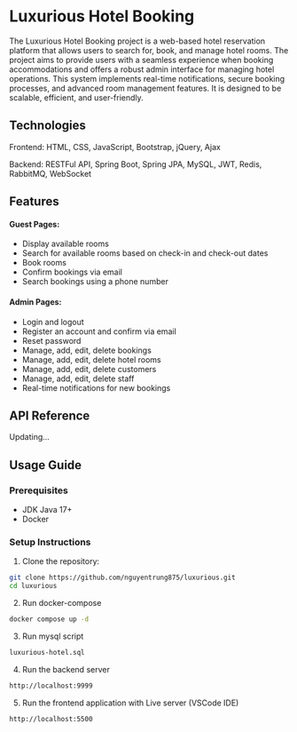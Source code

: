 # Luxurious Hotel Booking

The Luxurious Hotel Booking project is a web-based hotel reservation platform that allows users to search for, book, and manage hotel rooms. The project aims to provide users with a seamless experience when booking accommodations and offers a robust admin interface for managing hotel operations. This system implements real-time notifications, secure booking processes, and advanced room management features. It is designed to be scalable, efficient, and user-friendly.
## Technologies 

Frontend: HTML, CSS, JavaScript, Bootstrap, jQuery, Ajax

Backend: RESTFul API, Spring Boot, Spring JPA, MySQL, JWT, Redis, RabbitMQ, WebSocket

## Features
#### Guest Pages:
- Display available rooms
- Search for available rooms based on check-in and check-out dates
- Book rooms
- Confirm bookings via email
- Search bookings using a phone number
#### Admin Pages:
- Login and logout
- Register an account and confirm via email
- Reset password
- Manage, add, edit, delete bookings
- Manage, add, edit, delete hotel rooms
- Manage, add, edit, delete customers
- Manage, add, edit, delete staff
- Real-time notifications for new bookings


## API Reference

Updating...

## Usage Guide
### Prerequisites
- JDK Java 17+
- Docker
### Setup Instructions
1. Clone the repository:

```bash
git clone https://github.com/nguyentrung875/luxurious.git
cd luxurious
```
2. Run docker-compose

```bash
docker compose up -d
```
3. Run mysql script
```bash
luxurious-hotel.sql
```
4. Run the backend server
```bash
http://localhost:9999
```
5. Run the frontend application with Live server (VSCode IDE)
```bash
http://localhost:5500
```
